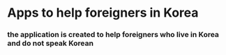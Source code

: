 # Apps to help foreigners in Korea
### the application is created to help foreigners who live in Korea and do not speak Korean
